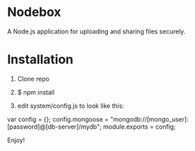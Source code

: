 Nodebox
=======
A Node.js application for uploading and sharing files securely.

Installation
=======
1. Clone repo

2. $ npm install

3. edit system/config.js to look like this:

var config = {}; config.mongoose = "mongodb://[mongo_user]:[password]@[db-server]/mydb"; module.exports = config;

Enjoy!
